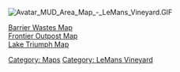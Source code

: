 ![](Avatar_MUD_Area_Map_-_LeMans_Vineyard.GIF "Avatar_MUD_Area_Map_-_LeMans_Vineyard.GIF")

[Barrier Wastes Map](Barrier_Wastes_Map "wikilink")  
[Frontier Outpost Map](Frontier_Outpost_Map "wikilink")  
[Lake Triumph Map](Lake_Triumph_Map "wikilink")  

[Category: Maps](Category:_Maps "wikilink") [Category: LeMans
Vineyard](Category:_LeMans_Vineyard "wikilink")
